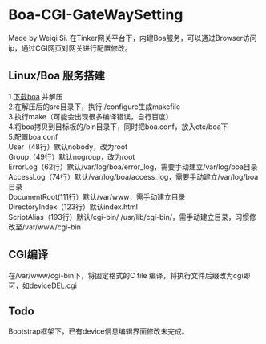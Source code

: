 # Boa-CGI-GateWaySetting

Made by Weiqi Si.
在Tinker网关平台下，内建Boa服务，可以通过Browser访问ip，通过CGI网页对网关进行配置修改。

## Linux/Boa 服务搭建

1.[下载boa](http://www.boa.org/) 并解压<br>
2.在解压后的src目录下，执行./configure生成makefile<br>
3.执行make（可能会出现很多编译错误，自行百度）<br>
4.将boa拷贝到目标板的/bin目录下，同时把boa.conf，放入etc/boa下<br>
5.配置boa.conf <br>
User（48行）默认nobody，改为root<br>
Group（49行）默认nogroup，改为root<br>
ErrorLog（62行）默认/var/log/boa/error_log，需要手动建立/var/log/boa目录<br>
AccessLog（74行）默认/var/log/boa/access_log，需要手动建立/var/log/boa目录<br>
DocumentRoot(111行）默认/var/www，需手动建立目录<br>
DirectoryIndex（123行）默认index.html<br>
ScriptAlias（193行）默认/cgi-bin/ /usr/lib/cgi-bin/，需手动建立目录，习惯修改至/var/www/cgi-bin<br>
	
## CGI编译

在/var/www/cgi-bin下，将固定格式的C file 编译，将执行文件后缀改为cgi即可，如deviceDEL.cgi

## Todo

Bootstrap框架下，已有device信息编辑界面修改未完成。




